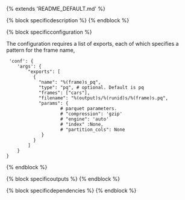  
{% extends 'README_DEFAULT.md' %} 

{% block specificdescription %}
{% endblock %}

{% block specificconfiguration %} 

The configuration requires a list of exports, each of which specifies a pattern for the frame name, 

     'conf': { 
        'args': {
            "exports": [
              {
    	        "name": "%(frame)s_pq", 
    	        "type": "pq", # optional. Default is pq
    	        "frames": ["cars"],
    	        "filename": "%(output)s/%(runid)s/%(frame)s.pq",
                "params": {
                        # parquet parameters.
                        # "compression": 'gzip'
                        # "engine": 'auto'
                        # "index" :None,
                        # "partition_cols": None
                 }
    	      }
            ]
        }
    }


{% endblock %} 

{% block specificoutputs %} 
{% endblock  %} 

{% block specificdependencies %} 
{% endblock  %} 
 
